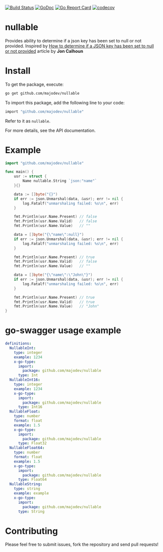 [![Build Status](https://travis-ci.com/kernle32dll/nullable.svg?branch=master)](https://travis-ci.com/kernle32dll/nullable)
[![GoDoc](https://godoc.org/github.com/majodev/nullable?status.svg)](http://godoc.org/github.com/majodev/nullable)
[![Go Report Card](https://goreportcard.com/badge/github.com/majodev/nullable)](https://goreportcard.com/report/github.com/majodev/nullable)
[![codecov](https://codecov.io/gh/kernle32dll/nullable/branch/master/graph/badge.svg)](https://codecov.io/gh/kernle32dll/nullable)

# nullable

Provides ability to determine if a json key has been set to null or not provided.
Inspired by [How to determine if a JSON key has been set to null or not provided](https://www.calhoun.io/how-to-determine-if-a-json-key-has-been-set-to-null-or-not-provided/) article by **Jon Calhoun**

# Install

To get the package, execute:

```bash
go get github.com/majodev/nullable
```

To import this package, add the following line to your code:

```bash
import "github.com/majodev/nullable"
```

Refer to it as `nullable`.

For more details, see the API documentation.

# Example

```go
import "github.com/majodev/nullable"

func main() {
	usr := struct {
		Name nullable.String `json:"name"`
	}{}

	data := []byte("{}")
	if err := json.Unmarshal(data, &usr); err != nil {
		log.Fatalf("unmarshaling failed: %s\n", err)
	}

	fmt.Println(usr.Name.Present) // false
	fmt.Println(usr.Name.Valid)   // false
	fmt.Println(usr.Name.Value)   // ""

	data = []byte("{\"name\":null}")
	if err := json.Unmarshal(data, &usr); err != nil {
		log.Fatalf("unmarshaling failed: %s\n", err)
	}

	fmt.Println(usr.Name.Present) // true
	fmt.Println(usr.Name.Valid)   // false
	fmt.Println(usr.Name.Value)   // ""

	data = []byte("{\"name\":\"John\"}")
	if err := json.Unmarshal(data, &usr); err != nil {
		log.Fatalf("unmarshaling failed: %s\n", err)
	}

	fmt.Println(usr.Name.Present) // true
	fmt.Println(usr.Name.Valid)   // true
	fmt.Println(usr.Name.Value)   // "John"
}
```

# go-swagger usage example

```yaml
definitions:
  NullableInt:
    type: integer
    example: 1234
    x-go-type:
      import:
        package: github.com/majodev/nullable
      type: Int
  NullableInt16:
    type: integer
    example: 1234
    x-go-type:
      import:
        package: github.com/majodev/nullable
      type: Int16
  NullableFloat:
    type: number
    format: float
    example: 1.5
    x-go-type:
      import:
        package: github.com/majodev/nullable
      type: Float32
  NullableFloat64:
    type: number
    format: float
    example: 1.5
    x-go-type:
      import:
        package: github.com/majodev/nullable
      type: Float64
  NullableString:
    type: string
    example: example
    x-go-type:
      import:
        package: github.com/majodev/nullable
      type: String
```

# Contributing

Please feel free to submit issues, fork the repository and send pull requests!
